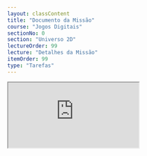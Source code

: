 ```yaml
---
layout: classContent
title: "Documento da Missão"
course: "Jogos Digitais"
sectionNo: 0
section: "Universo 2D"
lectureOrder: 99
lecture: "Detalhes da Missão"
itemOrder: 99
type: "Tarefas"
---
```


<iframe src="https://docs.google.com/document/d/e/2PACX-1vSLQMmG6V-z4OAxMG3pNS5Mph5VifDKDofIIsyJHPD1RcQGoQ7lfPj8s372VJRdvUbhbB-_3SiLgL5W/pub?embedded=true"></iframe>